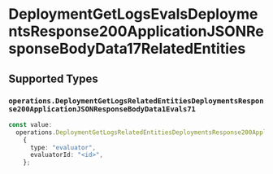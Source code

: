 # DeploymentGetLogsEvalsDeploymentsResponse200ApplicationJSONResponseBodyData17RelatedEntities


## Supported Types

### `operations.DeploymentGetLogsRelatedEntitiesDeploymentsResponse200ApplicationJSONResponseBodyData1Evals71`

```typescript
const value:
  operations.DeploymentGetLogsRelatedEntitiesDeploymentsResponse200ApplicationJSONResponseBodyData1Evals71 =
    {
      type: "evaluator",
      evaluatorId: "<id>",
    };
```

